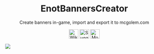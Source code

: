 <h1 align="center">EnotBannersCreator</h1>
<p align="center">Create banners in-game, import and export it to mcgolem.com</p>

<div align="center">
  <a href="sample.html"><img src="https://i.imgur.com/gAtzpRl.png" alt="Wiki" height="30"/></a>
  <a href="https://github.com/EnotTeam-Studio/EnotBannersCreator/issues/new"><img src="https://i.imgur.com/JW78FGe.png" alt="Suggest translation" height="30"/></a>
  <a href="https://mcgolem.com/services/banner/catalog?lang=en"><img src="https://i.imgur.com/i6CYgQj.png" alt="More banners" height="30"/></a>
</div>

![](https://i.imgur.com/HJwjeF9.png)
